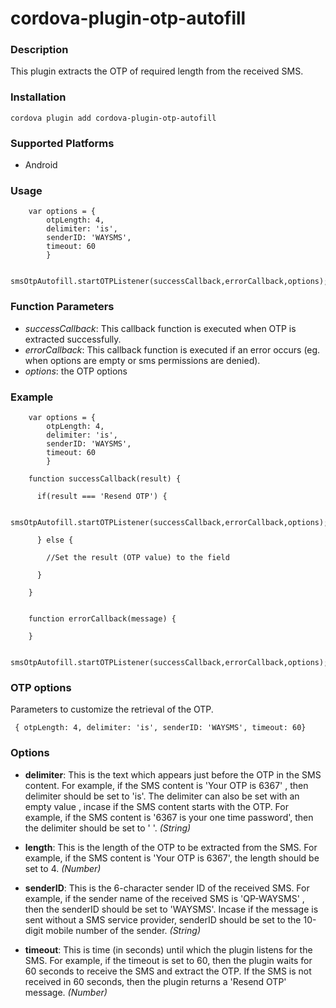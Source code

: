# cordova-plugin-otp-autofill


### Description

This plugin extracts the OTP of required length from the received SMS.



### Installation

```
cordova plugin add cordova-plugin-otp-autofill

```

### Supported Platforms

- Android



### Usage

```
	var options = {
		otpLength: 4,
		delimiter: 'is',
		senderID: 'WAYSMS',
		timeout: 60
	    }

	smsOtpAutofill.startOTPListener(successCallback,errorCallback,options);
```

### Function Parameters

- _successCallback_: This callback function is executed when OTP is extracted successfully.
- _errorCallback_: This callback function is executed if an error occurs (eg. when options are empty or sms permissions are denied).
- _options_: the OTP options


### Example

```	
	var options = {
		otpLength: 4,
		delimiter: 'is',
		senderID: 'WAYSMS',
		timeout: 60
	    }
	    
	function successCallback(result) {

	  if(result === 'Resend OTP') {

		  smsOtpAutofill.startOTPListener(successCallback,errorCallback,options);

	  } else {
	  
	  	//Set the result (OTP value) to the field
		
	  }

	}


	function errorCallback(message) {

	}
	
	smsOtpAutofill.startOTPListener(successCallback,errorCallback,options);

```


### OTP options

Parameters to customize the retrieval of the OTP.

     { otpLength: 4, delimiter: 'is', senderID: 'WAYSMS', timeout: 60}
     

### Options

- __delimiter__: This is the text which appears just before the OTP in the SMS content. For example, if the SMS content is 'Your OTP is 6367' , then delimiter should be set to 'is'. The delimiter can also be set with an empty value , incase if the SMS content starts with the OTP. For example, if the SMS content is '6367 is your one time password', then the delimiter should be set to ' '. _(String)_

- __length__: This is the length of the OTP to be extracted from the SMS. For example, if the SMS content is 'Your OTP is 6367', the length should be set to 4. _(Number)_

- __senderID__: This is the 6-character sender ID of the received SMS. For example, if the sender name of the received SMS is 'QP-WAYSMS' , then the senderID should be set to 'WAYSMS'. Incase if the message is sent without a SMS service provider, senderID should be set to the 10-digit mobile number of the sender. _(String)_

- __timeout__: This is time (in seconds) until which the plugin listens for the SMS. For example, if the timeout is set to 60, then the plugin waits for 60 seconds to receive the SMS and extract the OTP. If the SMS is not received in 60 seconds, then the plugin returns a 'Resend OTP' message. _(Number)_



    
    
